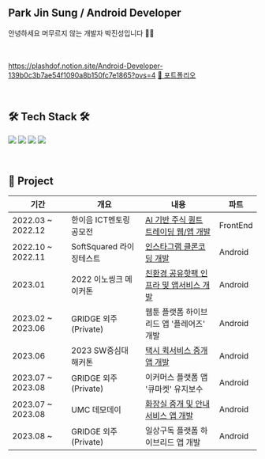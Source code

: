 
<h2>Park Jin Sung / Android Developer </h2>
안녕하세요 머무르지 않는 개발자 박진성입니다 🏃‍♂️

</br></br>
https://plashdof.notion.site/Android-Developer-139b0c3b7ae54f1090a8b150fc7e1865?pvs=4
<a href="https://plashdof.notion.site/Android-Developer-139b0c3b7ae54f1090a8b150fc7e1865?pvs=4">🏸 포트폴리오</a>

</br>

<h2><b>🛠 Tech Stack 🛠</b></h2>

<img src="https://img.shields.io/badge/Android-green?style=flat-square&logo=Android&logoColor=white"/></a>
<img src="https://img.shields.io/badge/Kotlin-F48E00?style=flat-square&logo=Kotlin&logoColor=white"/></a>
<img src="https://img.shields.io/badge/Python-blue?style=flat-square&logo=Python&logoColor=white"/></a>
<img src="https://img.shields.io/badge/git-F05032?style=flat-square&logo=git&logoColor=white"/></a>

</br>

<h2><b>📒 Project </b></h2>

|기간|개요|내용|파트|
|---|---|---|---|
|2022.03 ~ 2022.12|한이음 ICT멘토링 공모전|<a href="https://github.com/plashdof/stockProject_React_Native">AI 기반 주식 퀀트 트레이딩 웹/앱 개발</a>|FrontEnd|
|2022.10 ~ 2022.11|SoftSquared 라이징테스트|<a href="https://github.com/plashdof/Instaclone_kotlin">인스타그램 클론코딩 개발</a>|Android|
|2023.01|2022 이노씽크 메이커톤|<a href="https://github.com/plashdof/Chargeheat_kotlin">친환경 공유핫팩 인프라 및 앱서비스 개발</a>|Android|
|2023.02 ~ 2023.06|GRIDGE 외주(Private)|웹툰 플랫폼 하이브리드 앱 '플레어즈' 개발|Android|
|2023.06|2023 SW중심대 해커톤|<a href="https://github.com/plashdof/TAXX_Kotlin">택시 퀵서비스 중개 앱 개발</a> |Android|
|2023.07 ~ 2023.08|GRIDGE 외주(Private)|이커머스 플랫폼 앱 '큐마켓' 유지보수|Android|
|2023.07 ~ 2023.08|UMC 데모데이|<a href="https://github.com/chamjimayo/chamma-android">화장실 중개 및 안내 서비스 앱 개발</a>|Android|
|2023.08 ~ |GRIDGE 외주(Private)|일상구독 플랫폼 하이브리드 앱 개발|Android|











